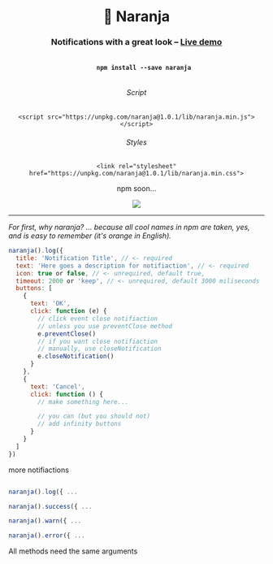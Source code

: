


<h1 align="center">🍊 Naranja</h1>

<h3 align="center">Notifications with a great look – <a href="https://e1016.github.io/naranja-demo/">Live demo</a></h3>

<h4 align="center">
  <code>
    npm install --save naranja
  </code>
</h4>

<h6 align="center">Script</h6>
<p align="center">
<code>&lt;script src="https://unpkg.com/naranja@1.0.1/lib/naranja.min.js">&lt;/script&gt;</code>
</p>
<h6 align="center">Styles</h6>
<p align="center">
<code>&lt;link rel="stylesheet" href="https://unpkg.com/naranja@1.0.1/lib/naranja.min.css"&gt;</code>
</p>
<p align="center">npm soon...</p>



<p align="center">
  <img src="https://i.imgur.com/8vWYkFd.gif" />
<p>

---

_For first, why naranja? ... because all cool names in npm are taken, yes, and is easy to remember (it's orange in English)._

```js
naranja().log({
  title: 'Notification Title', // <- required
  text: 'Here goes a description for notifiaction', // <- required
  icon: true or false, // <- unrequired, default true,
  timeout: 2000 or 'keep', // <- unrequired, default 3000 miliseconds
  buttons: [
    {
      text: 'OK',
      click: function (e) {
        // click event close notifiaction
        // unless you use preventClose method
        e.preventClose()
        // if you want close notifiaction
        // manually, use closeNotification
        e.closeNotification()
      }
    },
    {
      text: 'Cancel',
      click: function () {
        // make something here...

        // you can (but you should not)
        // add infinity buttons
      }
    }
  ]
})
```

more notifiactions

```js

naranja().log({ ...

naranja().success({ ...

naranja().warn({ ...

naranja().error({ ...

```

All methods need the same arguments
